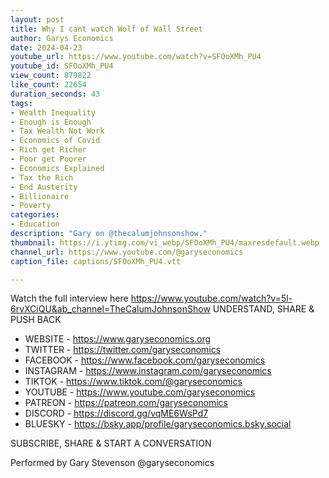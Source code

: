 ```yaml
---
layout: post
title: Why I cant watch Wolf of Wall Street
author: Garys Economics
date: 2024-04-23
youtube_url: https://www.youtube.com/watch?v=SFOoXMh_PU4
youtube_id: SFOoXMh_PU4
view_count: 879822
like_count: 22654
duration_seconds: 43
tags:
- Wealth Inequality
- Enough is Enough
- Tax Wealth Not Work
- Economics of Covid
- Rich get Richer
- Poor get Poorer
- Economics Explained
- Tax the Rich
- End Austerity
- Billionaire
- Poverty
categories:
- Education
description: "Gary on @thecalumjohnsonshow."
thumbnail: https://i.ytimg.com/vi_webp/SFOoXMh_PU4/maxresdefault.webp
channel_url: https://www.youtube.com/@garyseconomics
caption_file: captions/SFOoXMh_PU4.vtt

---
```


Watch the full interview here https://www.youtube.com/watch?v=5l-6rvXCiQU&ab_channel=TheCalumJohnsonShow 
UNDERSTAND, SHARE & PUSH BACK

- WEBSITE - https://www.garyseconomics.org
- TWITTER  - https://twitter.com/garyseconomics
- FACEBOOK - https://www.facebook.com/garyseconomics
- INSTAGRAM  - https://www.instagram.com/garyseconomics
- TIKTOK - https://www.tiktok.com/@garyseconomics
- YOUTUBE -  https://www.youtube.com/garyseconomics
- PATREON - https://patreon.com/garyseconomics
- DISCORD - https://discord.gg/vqME6WsPd7
- BLUESKY - https://bsky.app/profile/garyseconomics.bsky.social

SUBSCRIBE, SHARE & START A CONVERSATION

Performed by Gary Stevenson
@garyseconomics
